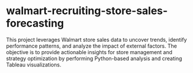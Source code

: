 # walmart-recruiting-store-sales-forecasting
This project leverages Walmart store sales data to uncover trends, identify performance patterns, and analyze the impact of external factors. The objective is to provide actionable insights for store management and strategy optimization by performing Python-based analysis and creating Tableau visualizations.
